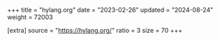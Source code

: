 +++
title = "hylang.org"
date = "2023-02-26"
updated = "2024-08-24"
weight = 72003

[extra]
source = "https://hylang.org/"
ratio = 3
size = 70
+++
